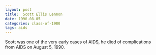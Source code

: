```yaml
---
layout: post
title:  Scott Ellis Lennon
date: 1990-08-05
categories: class-of-1980
tags: aids
---
```


Scott was one of the very early cases of AIDS, he died of complications from AIDS on August 5, 1990.


